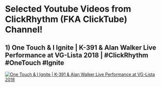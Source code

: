 # Selected Youtube Videos from ClickRhythm (FKA ClickTube) Channel! 
## 1) One Touch & I Ignite | K-391 & Alan Walker Live Performance at VG-Lista 2018 | #ClickRhythm #OneTouch #Ignite
[![One Touch & I Ignite | K-391 & Alan Walker Live Performance at VG-Lista 2018](https://github.com/ClickTube/ClickRhythm/blob/master/OneTouchAndIIgnite_ClickRhythm.jpg?raw=true)](https://www.youtube.com/watch?v=23oxCvVhvF4 "Worlds Got Talent Genius Kids in Math, Piano, Periodic Table | Full Video")





